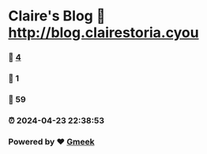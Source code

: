 # Claire's Blog :link: http://blog.clairestoria.cyou 
### :page_facing_up: [4](http://blog.clairestoria.cyou/tag.html) 
### :speech_balloon: 1 
### :hibiscus: 59 
### :alarm_clock: 2024-04-23 22:38:53 
### Powered by :heart: [Gmeek](https://github.com/Meekdai/Gmeek)
